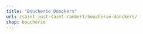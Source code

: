 ```yaml
---
title: "Boucherie Donckers"
url: /saint-just-saint-rambert/boucherie-donckers/
shop: boucherie
---
```

